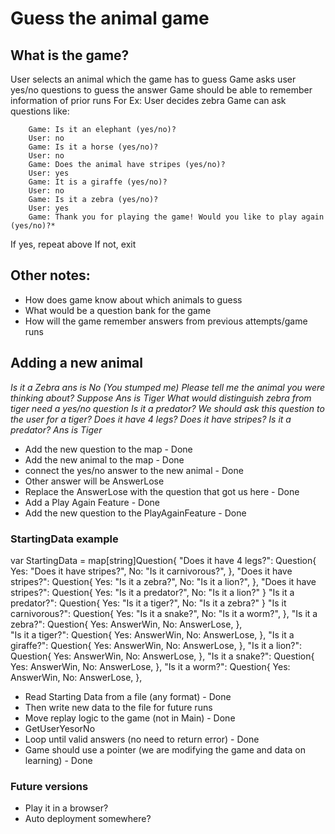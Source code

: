 # Guess the animal game

## What is the game?
User selects an animal which the game has to guess
Game asks user yes/no questions to guess the answer
Game should be able to remember information of prior runs
For Ex:
User decides zebra
Game can ask questions like:
```
	Game: Is it an elephant (yes/no)?
    User: no
    Game: Is it a horse (yes/no)?
    User: no
    Game: Does the animal have stripes (yes/no)?
    User: yes
    Game: It is a giraffe (yes/no)?
    User: no
    Game: Is it a zebra (yes/no)?
    User: yes
    Game: Thank you for playing the game! Would you like to play again (yes/no)?*
```
If yes, repeat above
If not, exit
## Other notes:
- How does game know about which animals to guess
- What would be a question bank for the game
- How will the game remember answers from previous attempts/game runs

## Adding a new animal
*Is it a Zebra
ans is No (You stumped me)
Please tell me the animal you were thinking about?
Suppose Ans is Tiger
What would distinguish zebra from tiger
need a yes/no question
Is it a predator?
We should ask this question to the user for a tiger?
Does it have 4 legs?
Does it have stripes?
Is it a predator?
Ans is Tiger*

-  Add the new question to the map - Done 
- Add the new animal to the map - Done
- connect the yes/no answer to the new animal - Done
- Other answer will be AnswerLose
- Replace the AnswerLose with the question that got us here - Done
- Add a Play Again Feature - Done
- Add the new question to the PlayAgainFeature - Done

### StartingData example
var StartingData = map[string]Question{
	"Does it have 4 legs?": Question{
		Yes: "Does it have stripes?",
		No:  "Is it carnivorous?",
	},
	"Does it have stripes?": Question{
		Yes: "Is it a zebra?",
		No:  "Is it a lion?",
	},
    "Does it have stripes?": Question{
        Yes: "Is it a predator?",
        No: "Is it a lion?"
    }
    "Is it a predator?": Question{
        Yes: "Is it a tiger?",
        No: "Is it a zebra?"
    }
	"Is it carnivorous?": Question{
	Yes: "Is it a snake?",
	No:  "Is it a worm?",
	},
	"Is it a zebra?": Question{
		Yes: AnswerWin,
		No:  AnswerLose,
	},	
    "Is it a tiger?": Question{
		Yes: AnswerWin,
		No:  AnswerLose,
	},
	"Is it a giraffe?": Question{
		Yes: AnswerWin,
		No:  AnswerLose,
	},
	"Is it a lion?": Question{
		Yes: AnswerWin,
		No:  AnswerLose,
	},
	"Is it a snake?": Question{
		Yes: AnswerWin,
		No:  AnswerLose,
	},
	"Is it a worm?": Question{
		Yes: AnswerWin,
		No:  AnswerLose,
	},

- Read Starting Data from a file (any format) - Done
- Then write new data to the file for future runs
- Move replay logic to the game (not in Main) - Done
- GetUserYesorNo
- Loop until valid answers (no need to return error) - Done
- Game should use a pointer (we are modifying the game and data on learning) - Done

### Future versions 
- Play it in a browser?
- Auto deployment somewhere?
